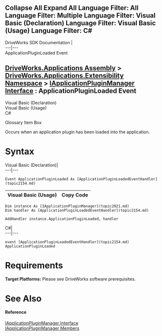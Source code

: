 Collapse All Expand All Language Filter: All  Language Filter: Multiple  Language Filter: Visual Basic (Declaration) Language Filter: Visual Basic (Usage) Language Filter: C#  
---  
DriveWorks SDK Documentation  |   
---|---  
ApplicationPluginLoaded Event   
  
[DriveWorks.Applications Assembly](topic13.md) > [DriveWorks.Applications.Extensibility Namespace](topic1995.md) > [IApplicationPluginManager Interface](topic2021.md) : ApplicationPluginLoaded Event  
---  
  
Visual Basic (Declaration)    
Visual Basic (Usage)    
C# 

Glossary Item Box

Occurs when an application plugin has been loaded into the application. 

# Syntax

Visual Basic (Declaration)|   
---|---  
      
    
    Event ApplicationPluginLoaded As [ApplicationPluginLoadedEventHandler](topic2154.md)  
  
Visual Basic (Usage)| Copy Code  
---|---  
      
    
    Dim instance As [IApplicationPluginManager](topic2021.md)
    Dim handler As [ApplicationPluginLoadedEventHandler](topic2154.md)
     
    AddHandler instance.ApplicationPluginLoaded, handler  
  
C#|   
---|---  
      
    
    event [ApplicationPluginLoadedEventHandler](topic2154.md) ApplicationPluginLoaded  
  
# Requirements

**Target Platforms:** Please see DriveWorks software prerequisites.

# See Also

#### Reference

[IApplicationPluginManager Interface](topic2021.md)   
[IApplicationPluginManager Members](topic2022.md)


